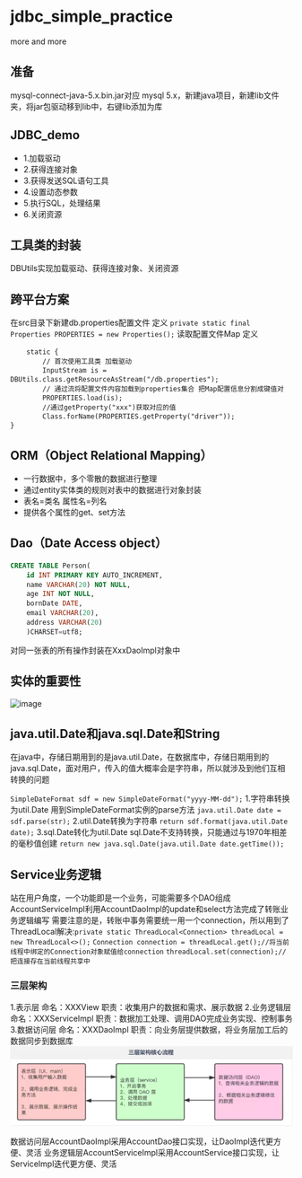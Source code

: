 # jdbc_simple_practice
more and more

## 准备
mysql-connect-java-5.x.bin.jar对应 mysql 5.x，新建java项目，新建lib文件夹，将jar包驱动移到lib中，右键lib添加为库

## JDBC_demo
+ 1.加载驱动
+ 2.获得连接对象
+ 3.获得发送SQL语句工具
+ 4.设置动态参数
+ 5.执行SQL，处理结果
+ 6.关闭资源

## 工具类的封装
DBUtils实现加载驱动、获得连接对象、关闭资源

## 跨平台方案
在src目录下新建db.properties配置文件
定义 `private static final Properties PROPERTIES = new Properties();` 读取配置文件Map
定义 
```
    static {
        // 首次使用工具类 加载驱动 
        InputStream is = DBUtils.class.getResourceAsStream("/db.properties");
        // 通过流将配置文件内容加载到properties集合 把Map配置信息分割成键值对
        PROPERTIES.load(is);
        //通过getProperty("xxx")获取对应的值 
        Class.forName(PROPERTIES.getProperty("driver"));
}
```
## ORM（Object Relational Mapping）
* 一行数据中，多个零散的数据进行整理
* 通过entity实体类的规则对表中的数据进行对象封装
* 表名=类名 属性名=列名
* 提供各个属性的get、set方法
## Dao（Date Access object）
```sql
CREATE TABLE Person(
	id INT PRIMARY KEY AUTO_INCREMENT,
	name VARCHAR(20) NOT NULL,
	age INT NOT NULL,
	bornDate DATE,
	email VARCHAR(20),
	address VARCHAR(20)
	)CHARSET=utf8;
```
对同一张表的所有操作封装在XxxDaoImpl对象中

## 实体的重要性
![image](https://user-images.githubusercontent.com/44385387/142001918-a2a31c62-609c-47e6-8a91-3f03665f561f.png)

## java.util.Date和java.sql.Date和String
在java中，存储日期用到的是java.util.Date，在数据库中，存储日期用到的java.sql.Date，面对用户，传入的值大概率会是字符串，所以就涉及到他们互相转换的问题

`SimpleDateFormat sdf = new SimpleDateFormat("yyyy-MM-dd");`
1.字符串转换为util.Date
用到SimpleDateFormat实例的parse方法
`java.util.Date date = sdf.parse(str);`
2.util.Date转换为字符串
`return sdf.format(java.util.Date date);`
3.sql.Date转化为util.Date
sql.Date不支持转换，只能通过与1970年相差的毫秒值创建
`return new java.sql.Date(java.util.Date date.getTime());`

## Service业务逻辑
站在用户角度，一个功能即是一个业务，可能需要多个DAO组成
AccountServiceImpl利用AccountDaoImpl的update和select方法完成了转账业务逻辑编写
需要注意的是，转账中事务需要统一用一个connection，所以用到了ThreadLocal解决:`private static ThreadLocal<Connection> threadLocal = new ThreadLocal<>();`
`Connection connection = threadLocal.get();//将当前线程中绑定的Connection对象赋值给connection`
`threadLocal.set(connection);//把连接存在当前线程共享中`

### 三层架构
1.表示层
命名：XXXView
职责：收集用户的数据和需求、展示数据
2.业务逻辑层
命名：XXXServiceImpl
职责：数据加工处理、调用DAO完成业务实现、控制事务
3.数据访问层
命名：XXXDaoImpl
职责：向业务层提供数据，将业务层加工后的数据同步到数据库
![img.png](三层架构.png)

数据访问层AccountDaoImpl采用AccountDao接口实现，让DaoImpl迭代更方便、灵活
业务逻辑层AccountServiceImpl采用AccountService接口实现，让ServiceImpl迭代更方便、灵活
